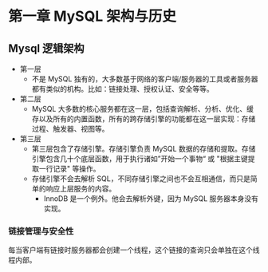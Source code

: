 # 第一章 MySQL 架构与历史

## Mysql 逻辑架构

- 第一层
  - 不是 MySQL 独有的，大多数基于网络的客户端/服务器的工具或者服务器都有类似的机构。比如：链接处理、授权认证、安全等等。
- 第二层
  - MySQL 大多数的核心服务都在这一层，包括查询解析、分析、优化、缓存以及所有的内置函数，所有的跨存储引擎的功能都在这一层实现：存储过程、触发器、视图等。
- 第三层
  - 第三层包含了存储引擎。存储引擎负责 MySQL 数据的存储和提取。存储引擎包含几十个底层函数，用于执行诸如”开始一个事物“ 或 "根据主键提取一行记录" 等操作。
  - 存储引擎不会去解析 SQL，不同存储引擎之间也不会互相通信，而只是简单的响应上层服务的内容。
    - InnoDB 是一个例外。他会去解析外键，因为 MySQL 服务器本身没有实现。

### 链接管理与安全性

每当客户端有链接时服务器都会创建一个线程，这个链接的查询只会单独在这个线程内部。
